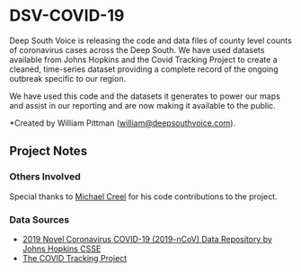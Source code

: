 # DSV-COVID-19

Deep South Voice is releasing the code and data files of county level counts of coronavirus cases across the Deep South. We have used datasets available from Johns Hopkins and the Covid Tracking Project to create a cleaned, time-series dataset providing a complete record of the ongoing outbreak specific to our region. 

We have used this code and the datasets it generates to power our maps and assist in our reporting and are now making it available to the public.

*Created by William Pittman (william@deepsouthvoice.com).

## Project Notes

### Others Involved

Special thanks to [Michael Creel](https://github.com/mrcreel) for his code contributions to the project.

### Data Sources

- [2019 Novel Coronavirus COVID-19 (2019-nCoV) Data Repository by Johns Hopkins CSSE](https://github.com/CSSEGISandData/COVID-19)
- [The COVID Tracking Project](https://covidtracking.com)
